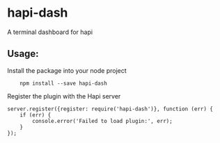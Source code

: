 # hapi-dash
A terminal dashboard for hapi

## Usage:

Install the package into your node project
```
    npm install --save hapi-dash
```

Register the plugin with the Hapi server

```
server.register({register: require('hapi-dash')}, function (err) {
    if (err) {
        console.error('Failed to load plugin:', err);
    }
});
```